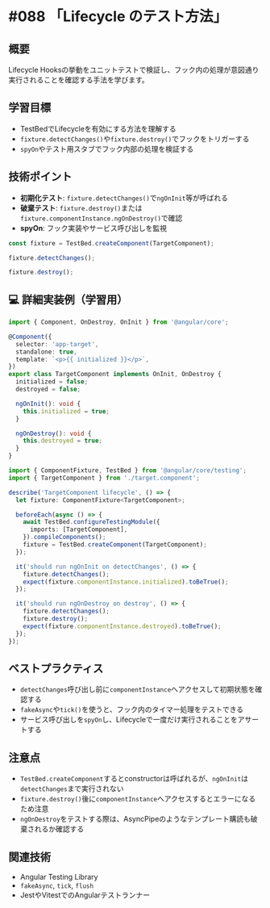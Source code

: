 # #088 「Lifecycle のテスト方法」

## 概要
Lifecycle Hooksの挙動をユニットテストで検証し、フック内の処理が意図通り実行されることを確認する手法を学びます。

## 学習目標
- TestBedでLifecycleを有効にする方法を理解する
- `fixture.detectChanges()`や`fixture.destroy()`でフックをトリガーする
- `spyOn`やテスト用スタブでフック内部の処理を検証する

## 技術ポイント
- **初期化テスト**: `fixture.detectChanges()`で`ngOnInit`等が呼ばれる
- **破棄テスト**: `fixture.destroy()`または`fixture.componentInstance.ngOnDestroy()`で確認
- **spyOn**: フック実装やサービス呼び出しを監視


```typescript
const fixture = TestBed.createComponent(TargetComponent);
```

```typescript
fixture.detectChanges();
```

```typescript
fixture.destroy();
```

## 💻 詳細実装例（学習用）
```typescript
import { Component, OnDestroy, OnInit } from '@angular/core';

@Component({
  selector: 'app-target',
  standalone: true,
  template: `<p>{{ initialized }}</p>`,
})
export class TargetComponent implements OnInit, OnDestroy {
  initialized = false;
  destroyed = false;

  ngOnInit(): void {
    this.initialized = true;
  }

  ngOnDestroy(): void {
    this.destroyed = true;
  }
}
```

```typescript
import { ComponentFixture, TestBed } from '@angular/core/testing';
import { TargetComponent } from './target.component';

describe('TargetComponent lifecycle', () => {
  let fixture: ComponentFixture<TargetComponent>;

  beforeEach(async () => {
    await TestBed.configureTestingModule({
      imports: [TargetComponent],
    }).compileComponents();
    fixture = TestBed.createComponent(TargetComponent);
  });

  it('should run ngOnInit on detectChanges', () => {
    fixture.detectChanges();
    expect(fixture.componentInstance.initialized).toBeTrue();
  });

  it('should run ngOnDestroy on destroy', () => {
    fixture.detectChanges();
    fixture.destroy();
    expect(fixture.componentInstance.destroyed).toBeTrue();
  });
});
```

## ベストプラクティス
- `detectChanges`呼び出し前に`componentInstance`へアクセスして初期状態を確認する
- `fakeAsync`や`tick()`を使うと、フック内のタイマー処理をテストできる
- サービス呼び出しを`spyOn`し、Lifecycleで一度だけ実行されることをアサートする

## 注意点
- `TestBed.createComponent`するとconstructorは呼ばれるが、`ngOnInit`は`detectChanges`まで実行されない
- `fixture.destroy()`後に`componentInstance`へアクセスするとエラーになるため注意
- `ngOnDestroy`をテストする際は、AsyncPipeのようなテンプレート購読も破棄されるか確認する

## 関連技術
- Angular Testing Library
- `fakeAsync`, `tick`, `flush`
- JestやVitestでのAngularテストランナー
